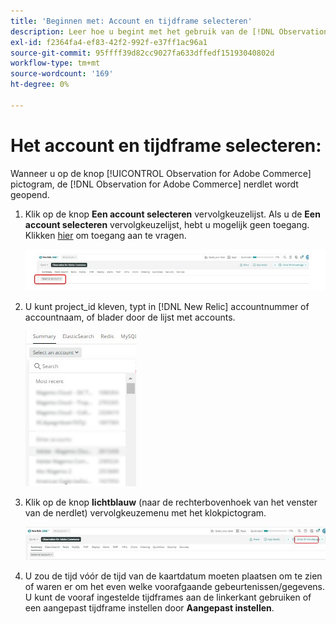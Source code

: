 ```yaml
---
title: 'Beginnen met: Account en tijdframe selecteren'
description: Leer hoe u begint met het gebruik van de [!DNL Observation for Adobe Commerce] door het account en het tijdframe te selecteren.
exl-id: f2364fa4-ef83-42f2-992f-e37ff1ac96a1
source-git-commit: 95ffff39d82cc9027fa633dffedf15193040802d
workflow-type: tm+mt
source-wordcount: '169'
ht-degree: 0%

---
```


# Het account en tijdframe selecteren:

Wanneer u op de knop [!UICONTROL Observation for Adobe Commerce] pictogram, de [!DNL Observation for Adobe Commerce] nerdlet wordt geopend.

1. Klik op de knop **Een account selecteren** vervolgkeuzelijst. Als u de **Een account selecteren** vervolgkeuzelijst, hebt u mogelijk geen toegang. Klikken [hier](https://adobe.sharepoint.com/sites/MG/it/IT%20Services%20Wiki/Requesting%20access%20to%20Magento%20Commerce%20New%20Relic.aspx) om toegang aan te vragen.

   ![Een account selecteren](../../assets/tools/observation-for-adobe-commerce/start-using-1.jpeg)

1. U kunt project_id kleven, typt in [!DNL New Relic] accountnummer of accountnaam, of blader door de lijst met accounts.

   ![Door de lijst met accounts bladeren](../../assets/tools/observation-for-adobe-commerce/start-using-2.jpg)

1. Klik op de knop **lichtblauw** (naar de rechterbovenhoek van het venster van de nerdlet) vervolgkeuzemenu met het klokpictogram.

   ![Klik op het vervolgkeuzemenu](../../assets/tools/observation-for-adobe-commerce/start-using-3.jpg)

1. U zou de tijd vóór de tijd van de kaartdatum moeten plaatsen om te zien of waren er om het even welke voorafgaande gebeurtenissen/gegevens. U kunt de vooraf ingestelde tijdframes aan de linkerkant gebruiken of een aangepast tijdframe instellen door **Aangepast instellen**.
